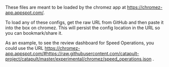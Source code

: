 These files are meant to be loaded by the chromez app at
https://chromez-app.appspot.com/.

To load any of these configs, get the raw URL from GitHub and then paste it
into the box on chromez. This will persist the config location in the URL so
you can bookmark/share it.

As an example, to see the review dashboard for Speed Operations, you could use
the URL https://chromez-app.appspot.com/#https://raw.githubusercontent.com/catapult-project/catapult/master/experimental/chromez/speed_operations.json .
